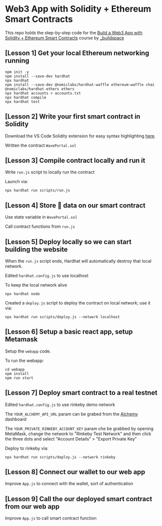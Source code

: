 # Web3 App with Solidity + Ethereum Smart Contracts

This repo holds the step-by-step code for the [Build a Web3 App with Solidity + Ethereum Smart Contracts](https://app.buildspace.so/courses/CO02cf0f1c-f996-4f50-9669-cf945ca3fb0b) course by [_buildspace](https://buildspace.so)

## [Lesson 1] Get your local Ethereum networking running

```shell
npm init -y
npm install --save-dev hardhat
npx hardhat
npm install --save-dev @nomiclabs/hardhat-waffle ethereum-waffle chai @nomiclabs/hardhat-ethers ethers
npx hardhat accounts > accounts.txt
npx hardhat compile
npx hardhat test
```

## [Lesson 2] Write your first smart contract in Solidity

Download the VS Code Solidity extension for easy syntax highlighting [here](https://marketplace.visualstudio.com/items?itemName=JuanBlanco.solidity).

Written the contract `WavePortal.sol`

## [Lesson 3] Compile contract locally and run it

Write `run.js` script to locally run the contract

Launch via:

```shell
npx hardhat run scripts/run.js
```

## [Lesson 4] Store 👋 data on our smart contract

Use state variable in `WavePortal.sol`

Call contract functions from `run.js`

## [Lesson 5] Deploy locally so we can start building the website

When the `run.js` script ends, Hardhat will automatically destroy that local network.

Edited `hardhat.config.js` to use localhost

To keep the local network alive

```shell
npx hardhat node
```

Created a `deploy.js` script to deploy the contract on local network; use it via:

```shell
npx hardhat run scripts/deploy.js --network localhost
```

## [Lesson 6] Setup a basic react app, setup Metamask

Setup the `webapp` code.

To run the webapp:

```shell
cd webapp
npm install
npm run start
```

## [Lesson 7] Deploy smart contract to a real testnet

Edited `hardhat.config.js` to use rinkeby demo network

The `YOUR_ALCHEMY_API_URL` param can be grabed from the [Alchemy](https://dashboard.alchemyapi.io) dashboard

The `YOUR_PRIVATE_RINKEBY_ACCOUNT_KEY` param che be grabbed by opening MetaMask, change the network to "Rinkeby Test Network" and then click the three dots and select "Account Details" > "Export Private Key"

Deploy to rinkeby via:

```shell
npx hardhat run scripts/deploy.js --network rinkeby
```

## [Lesson 8] Connect our wallet to our web app

Improve `App.js` to connect with the wallet, sort of authentication

## [Lesson 9] Call the our deployed smart contract from our web app

Improve `App.js` to call smart contract function
